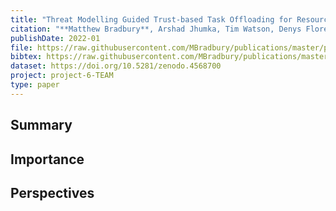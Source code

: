 ```yaml
---
title: "Threat Modelling Guided Trust-based Task Offloading for Resource-constrained Internet of Things"
citation: "**Matthew Bradbury**, Arshad Jhumka, Tim Watson, Denys Flores, Jonathan Burton, and Matthew Butler. Threat Modelling Guided Trust-based Task Offloading for Resource-constrained Internet of Things. *ACM Transactions on Sensor Networks*, 1(1):41, January 2022. [doi:10.1145/3510424](https://doi.org/10.1145/3510424)."
publishDate: 2022-01
file: https://raw.githubusercontent.com/MBradbury/publications/master/papers/TOSN2022.pdf
bibtex: https://raw.githubusercontent.com/MBradbury/publications/master/bibtex/Bradbury_2022_ThreatModellingGuided.bib
dataset: https://doi.org/10.5281/zenodo.4568700
project: project-6-TEAM
type: paper
---
```


## Summary

## Importance

## Perspectives


